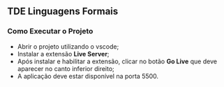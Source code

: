 ## TDE Linguagens Formais

### Como Executar o Projeto

- Abrir o projeto utilizando o vscode;
- Instalar a extensão **Live Server**;
- Após instalar e habilitar a extensão, clicar no botão **Go Live** que deve aparecer no canto inferior direito;
- A aplicação deve estar disponível na porta 5500.
